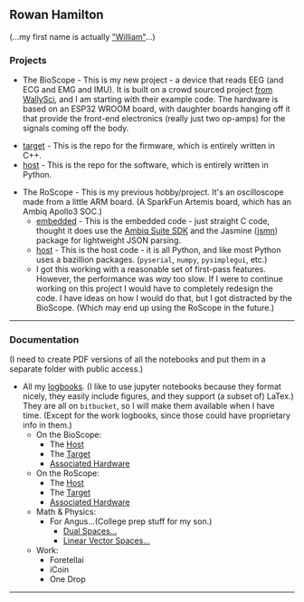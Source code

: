## Rowan Hamilton


(...my first name is actually ["William"](https://en.wikipedia.org/wiki/William_Rowan_Hamilton)...)

<!--
**rowanham/rowanham** is a ✨ _special_ ✨ repository because its `README.md` (this file) appears on your GitHub profile.

Here are some ideas to get you started:

- 🔭 I’m currently working on ...
- 🌱 I’m currently learning ...
- 👯 I’m looking to collaborate on ...
- 🤔 I’m looking for help with ...
- 💬 Ask me about ...
- 📫 How to reach me: ...
- 😄 Pronouns: ...
- ⚡ Fun fact: ...
-->

### Projects


* The BioScope - This is my new project - a device that reads EEG (and ECG and EMG and IMU). It is built on a crowd sourced project [from WallySci](https://wallysci.com), and I am starting with their example code. The hardware is based on an ESP32 WROOM board, with daughter boards hanging off it that provide the front-end electronics (really just two op-amps) for the signals coming off the body.
<!--  + [target](https://htmlpreview.github.io/?https://github.com/rowanham/BioScopeTarget) - This is the repo for the firmware, which is entirely written in C++.-->
  + [target](https://github.com/rowanham/BioScopeTarget) - This is the repo for the firmware, which is entirely written in C++.
  + [host](https://github.com/rowanham/BioScopeHost) - This is the repo for the software, which is entirely written in Python.


* The RoScope - This is my previous hobby/project. It's an oscilloscope made from a little ARM board. (A SparkFun Artemis board, which has an Ambiq Apollo3 SOC.)
  + [embedded](https://github.com/rowanham/RoScopeTarget) - This is the embedded code - just straight C code, thought it does use the [Ambiq Suite SDK](https://ambiq.com/ambiqsuite-sdk-4-3-0/) and the Jasmine ([jsmn](https://github.com/zserge/jsmn)) package for lightweight JSON parsing.
  + [host](https://github.com/rowanham/RoScopeHost) - This is the host code - it is all Python, and like most Python uses a bazillion packages. (`pyserial`, `numpy`, `pysimplegui`, etc.)
  + I got this working with a reasonable set of first-pass features. However, the performance was *way* too slow. If I were to continue working on this project I would have to completely redesign the code. I have ideas on how I would do that, but I got distracted by the BioScope. (Which may end up using the RoScope in the future.)


----


### Documentation


(I need to create PDF versions of all the notebooks and put them in a separate folder with public access.)


* All my [logbooks](https://bitbucket.org/RowanHamilton/logbooks/src/main/). (I like to use jupyter notebooks because they format nicely, they easily include figures, and they support (a subset of) LaTex.) They are all on `bitbucket`, so I will make them available when I have time. (Except for the work logbooks, since those could have proprietary info in them.)
    + On the BioScope:
        * The [Host](https://bitbucket.org/RowanHamilton/host/src/master/)
        * The [Target](https://bitbucket.org/RowanHamilton/embedded/src/develop/)
        * [Associated Hardware](https://bitbucket.org/RowanHamilton/hwtools/src/develop/)
    + On the RoScope:
        * The [Host](https://bitbucket.org/RowanHamilton/host/src/master/)
        * The [Target](https://bitbucket.org/RowanHamilton/embedded/src/develop/)
        * [Associated Hardware](https://bitbucket.org/RowanHamilton/hwtools/src/develop/)
    + Math & Physics:
        * For Angus...(College prep stuff for my son.)
            + [Dual Spaces...](https://bitbucket.org/RowanHamilton/angus/src/main/Dual%20Space%20for%20Angus.pdf)
            + [Linear Vector Spaces...](https://bitbucket.org/RowanHamilton/angus/src/main/LinearStuffForAngus.pdf)
    + Work:
        * Foretellai
        * iCoin
        * One Drop


----
